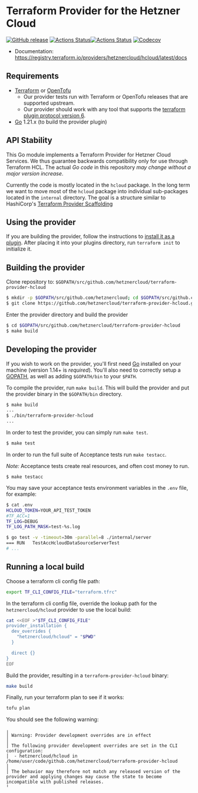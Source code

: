 # Terraform Provider for the Hetzner Cloud

[![GitHub release](https://img.shields.io/github/tag/hetznercloud/terraform-provider-hcloud.svg?label=release)](https://github.com/hetznercloud/terraform-provider-hcloud/releases/latest) [![Actions Status](https://github.com/hetznercloud/terraform-provider-hcloud/workflows/test/badge.svg)](https://github.com/hetznercloud/terraform-provider-hcloud/actions)[![Actions Status](https://github.com/hetznercloud/terraform-provider-hcloud/workflows/release/badge.svg)](https://github.com/hetznercloud/terraform-provider-hcloud/actions)
[![Codecov](https://codecov.io/gh/hetznercloud/terraform-provider-hcloud/graph/badge.svg?token=og7OhpoV5W)](https://codecov.io/gh/hetznercloud/terraform-provider-hcloud/tree/main)

- Documentation: https://registry.terraform.io/providers/hetznercloud/hcloud/latest/docs

## Requirements

- [Terraform](https://developer.hashicorp.com/terraform/install) or [OpenTofu](https://opentofu.org/docs/intro/install/)
  - Our provider tests run with Terraform or OpenTofu releases that are supported upstream.
  - Our provider should work with any tool that supports the [terraform plugin protocol version 6](https://developer.hashicorp.com/terraform/plugin/terraform-plugin-protocol#protocol-version-6).
- [Go](https://go.dev/doc/install) 1.21.x (to build the provider plugin)

## API Stability

This Go module implements a Terraform Provider for Hetzner Cloud
Services. We thus guarantee backwards compatibility only for use through
Terraform HCL. The actual _Go code_ in this repository _may change
without a major version increase_.

Currently the code is mostly located in the `hcloud` package. In the
long term we want to move most of the `hcloud` package into individual
sub-packages located in the `internal` directory. The goal is a
structure similar to HashiCorp's [Terraform Provider
Scaffolding](https://github.com/hashicorp/terraform-provider-scaffolding)

## Using the provider

If you are building the provider, follow the instructions to [install it as a plugin](https://www.terraform.io/docs/plugins/basics.html#installing-a-plugin). After placing it into your plugins directory, run `terraform init` to initialize it.

## Building the provider

Clone repository to: `$GOPATH/src/github.com/hetznercloud/terraform-provider-hcloud`

```sh
$ mkdir -p $GOPATH/src/github.com/hetznercloud; cd $GOPATH/src/github.com/hetznercloud
$ git clone https://github.com/hetznercloud/terraform-provider-hcloud.git
```

Enter the provider directory and build the provider

```sh
$ cd $GOPATH/src/github.com/hetznercloud/terraform-provider-hcloud
$ make build
```

## Developing the provider

If you wish to work on the provider, you'll first need [Go](http://www.golang.org) installed on your machine (version 1.14+ is _required_). You'll also need to correctly setup a [GOPATH](http://golang.org/doc/code.html#GOPATH), as well as adding `$GOPATH/bin` to your `$PATH`.

To compile the provider, run `make build`. This will build the provider and put the provider binary in the `$GOPATH/bin` directory.

```sh
$ make build
...
$ ./bin/terraform-provider-hcloud
...
```

In order to test the provider, you can simply run `make test`.

```sh
$ make test
```

In order to run the full suite of Acceptance tests run `make testacc`.

_Note:_ Acceptance tests create real resources, and often cost money to run.

```
$ make testacc
```

You may save your acceptance tests environment variables in the `.env` file, for example:

```sh
$ cat .env
HCLOUD_TOKEN=YOUR_API_TEST_TOKEN
#TF_ACC=1
TF_LOG=DEBUG
TF_LOG_PATH_MASK=test-%s.log

$ go test -v -timeout=30m -parallel=8 ./internal/server
=== RUN   TestAccHcloudDataSourceServerTest
# ...
```

## Running a local build

Choose a terraform cli config file path:

```sh
export TF_CLI_CONFIG_FILE="terraform.tfrc"
```

In the terraform cli config file, override the lookup path for the `hetznercloud/hcloud` provider to use the local build:

```sh
cat <<EOF >"$TF_CLI_CONFIG_FILE"
provider_installation {
  dev_overrides {
    "hetznercloud/hcloud" = "$PWD"
  }

  direct {}
}
EOF
```

Build the provider, resulting in a `terraform-provider-hcloud` binary:

```sh
make build
```

Finally, run your terraform plan to see if it works:

```sh
tofu plan
```

You should see the following warning:

```
╷
│ Warning: Provider development overrides are in effect
│
│ The following provider development overrides are set in the CLI configuration:
│  - hetznercloud/hcloud in /home/user/code/github.com/hetznercloud/terraform-provider-hcloud
│
│ The behavior may therefore not match any released version of the provider and applying changes may cause the state to become incompatible with published releases.
╵
```
